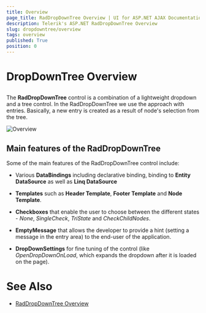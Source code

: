 ```yaml
---
title: Overview
page_title: RadDropDownTree Overview | UI for ASP.NET AJAX Documentation
description: Telerik's ASP.NET RadDropDownTree Overview
slug: dropdowntree/overview
tags: overview
published: True
position: 0
---
```


# DropDownTree Overview



## 

The **RadDropDownTree** control is a combination of a lightweight dropdown and a tree control. In the RadDropDownTree we use the approach with entries. Basically, a new entry is created as a result of node's selection from the tree.

![Overview](images/dopdowntree_overview.png)

## Main features of the RadDropDownTree

Some of the main features of the RadDropDownTree control include:

* Various **DataBindings** including declarative binding, binding to **Entity DataSource** as well as **Linq DataSource**

* **Templates** such as **Header Template**, **Footer Template** and **Node Template**.

* **Checkboxes** that enable the user to choose between the different states - *None*, *SingleCheck*, *TriState* and *CheckChildNodes*.

* **EmptyMessage** that allows the developer to provide a hint (setting a message in the entry area) to the end-user of the application.

* **DropDownSettings** for fine tuning of the control (like *OpenDropDownOnLoad*, which expands the dropdown after it is loaded on the page).

# See Also

 * [RadDropDownTree Overview](https://demos.telerik.com/aspnet-ajax/dropdowntree/examples/overview/defaultcs.aspx)

